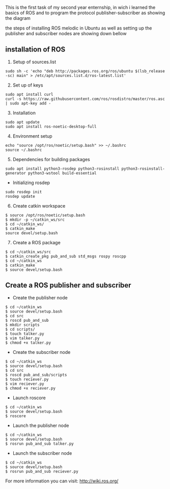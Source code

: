 This is the first task of my second year enternship, in wich i learned the basics of ROS and to program the protocol publisher-subscriber as showing the diagram

the steps of installing ROS melodic in Ubuntu as well as setting up the publisher and subscriber nodes are showing down bellow 
## installation of ROS
1. Setup of sources.list
~~~
sudo sh -c 'echo "deb http://packages.ros.org/ros/ubuntu $(lsb_release -sc) main" > /etc/apt/sources.list.d/ros-latest.list'
~~~
2. Set up of keys
~~~
sudo apt install curl
curl -s https://raw.githubusercontent.com/ros/rosdistro/master/ros.asc | sudo apt-key add -
~~~
3. Installation
~~~
sudo apt update
sudo apt install ros-noetic-desktop-full
~~~
4. Environment setup
~~~
echo "source /opt/ros/noetic/setup.bash" >> ~/.bashrc
source ~/.bashrc
~~~
5. Dependencies for building packages
~~~
sudo apt install python3-rosdep python3-rosinstall python3-rosinstall-generator python3-wstool build-essential
~~~
- Initializing rosdep
~~~
sudo rosdep init
rosdep update
~~~
6. Create catkin workspace
~~~
$ source /opt/ros/noetic/setup.bash
$ mkdir -p ~/catkin_ws/src
$ cd ~/catkin_ws/
$ catkin_make
source devel/setup.bash
~~~
7. Create a ROS package
~~~
$ cd ~/catkin_ws/src
$ catkin_create_pkg pub_and_sub std_msgs rospy roscpp
$ cd ~/catkin_ws
$ catkin_make
$ source devel/setup.bash
~~~
## Create a ROS publisher and subscriber
- Create the publisher node
~~~
$ cd ~/catkin_ws
$ source devel/setup.bash
$ cd src
$ roscd pub_and_sub
$ mkdir scripts
$ cd scripts/
$ touch talker.py
$ vim talker.py
$ chmod +x talker.py 
~~~
- Create the subscriber node
~~~
$ cd ~/catkin_ws
$ source devel/setup.bash
$ cd src
$ roscd pub_and_sub/scripts
$ touch reciever.py
$ vim reciever.py
$ chmod +x reciever.py 
~~~
- Launch roscore
~~~
$ cd ~/catkin_ws
$ source devel/setup.bash
$ roscore
~~~
- Launch the publisher node
~~~
$ cd ~/catkin_ws
$ source devel/setup.bash
$ rosrun pub_and_sub talker.py
~~~
- Launch the subscriber node
~~~
$ cd ~/catkin_ws
$ source devel/setup.bash
$ rosrun pub_and_sub reciever.py
~~~

For more information you can visit: http://wiki.ros.org/
